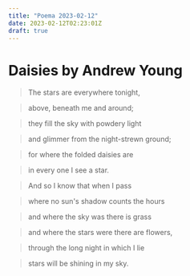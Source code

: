 ```yaml
---
title: "Poema 2023-02-12"
date: 2023-02-12T02:23:01Z
draft: true
---
```

# Daisies by Andrew Young

> The stars are everywhere tonight,

> above, beneath me and around;

> they fill the sky with powdery light

> and glimmer from the night-strewn ground;

> for where the folded daisies are

> in every one I see a star.

> And so I know that when I pass

> where no sun's shadow counts the hours

> and where the sky was there is grass

> and where the stars were there are flowers,

> through the long night in which I lie

> stars will be shining in my sky.
